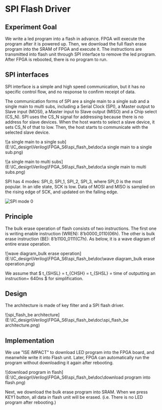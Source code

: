 # SPI Flash Driver

## Experiment Goal

We write a led program into a flash in advance. FPGA will execute the program after it is powered up. Then, we download the full flash erase program into the SRAM of FPGA and execute it. The instructions are transmitted into flash unit through SPI interface to remove the led program. After FPGA is rebooted, there is no program to run. 

## SPI interfaces

SPI interface is a simple and high speed communication, but it has no specific control flow, and no response to confirm receipt of data.

The communication forms of SPI are a single main to a single sub and a single main to multi subs, including a Serial Clock (SPI), a Master output to Slave input (MOSI), a Master input to Slave output (MISO) and a Chip select (CS_N). SPI uses the CS_N signal for addressing because there is no address for slave devices. When the host wants to select a slave device, it sets CS_N of that to low. Then, the host starts to communicate with the selected slave device. 

![a single main to a single sub](E:\IC_design\Verilog\FPGA_S6\spi_flash_be\doc\a single main to a single sub.png)

![a single main to multi subs](E:\IC_design\Verilog\FPGA_S6\spi_flash_be\doc\a single main to multi subs.png)

SPI has 4 modes: SPI_0, SPI_1, SPI_2, SPI_3, where SPI_0 is the most popular.  In an idle state, SCK is low. Data of MOSI and MISO is sampled on the rising edge of SCK, and updated on the falling edge. 

![SPI mode 0](E:\IC_design\Verilog\FPGA_S6\spi_flash_be\doc\SPI_0.png)

## Principle

The bulk erase operation of flash consists of two instructions. The first one is writing enable instruction (WREN): 8’b0000_0110(06h). The other is bulk erase instruction (BE): 8’b1100_0111(C7h). As below, it is a wave diagram of entire erase operation.

![wave diagram_bulk erase operation](E:\IC_design\Verilog\FPGA_S6\spi_flash_be\doc\wave diagram_bulk erase operation.png)

We assume that $ t_{SHSL} = t_{CHSH} = t_{SHSL} = time of outputting an instruction= 640ns $ for simplification.

## Design

The architecture is made of key filter and a SPI flash driver.

![spi_flash_be architecture](E:\IC_design\Verilog\FPGA_S6\spi_flash_be\doc\spi_flash_be architecture.png)

## Implementation

We use "ISE iMPACT" to download LED program into the FPGA board, and meanwhile write it into Flash unit. Later, FPGA can automatically run the program without downloading it again after rebooting.

![download program in flash](E:\IC_design\Verilog\FPGA_S6\spi_flash_be\doc\download program into flash.png)

Next, we download the bulk erase program into SRAM. When we press KEY1 button, all data in flash unit will be erased. (i.e. There is no LED program after rebooting.)

